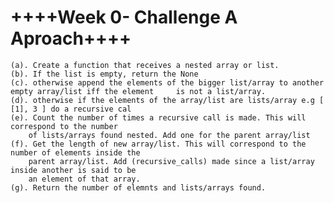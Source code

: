 ++++Week 0- Challenge A Aproach++++
================
	(a). Create a function that receives a nested array or list.
	(b). If the list is empty, return the None
	(c). otherwise append the elements of the bigger list/array to another empty array/list iff the element 	is not a list/array.
	(d). otherwise if the elements of the array/list are lists/array e.g [ [1], 3 ] do a recursive cal
	(e). Count the number of times a recursive call is made. This will correspond to the number
		of lists/arrays found nested. Add one for the parent array/list
	(f). Get the length of new array/list. This will correspond to the number of elements inside the 
		parent array/list. Add (recursive_calls) made since a list/array inside another is said to be 
		an element of that array.
	(g). Return the number of elemnts and lists/arrays found.
